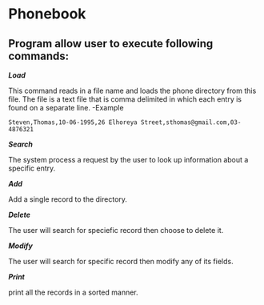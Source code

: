 # Phonebook

## Program allow user to execute following commands:

***Load***

This command reads in a file name and loads the phone directory from this file. The file is a text file that is comma delimited in
which each entry is found on a separate line.
-Example 
```
Steven,Thomas,10-06-1995,26 Elhoreya Street,sthomas@gmail.com,03-4876321
```
***Search***

The system process a request by the user to look up information about a specific entry.

***Add***

Add a single record to the directory.

***Delete***

The user will search for speciefic record then choose to delete it.

***Modify***

The user will search for specific record then modify any of its fields.

***Print***

print all the records in a sorted manner.
